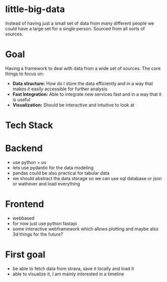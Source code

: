 # little-big-data
Instead of having just a small set of data from many different people we could have a large set for a single person. Sourced from all sorts of sources.
# Goal
Having a framework to deal with data from a wide set of sources. The core things to focus on:
- **Data structure:** How do I store the data efficiently and in a way that makes it easily accessible for further analysis
- **Fast Integration:** Able to integrate new services fast and in a way that it is useful
- **Visualization:** Should be interactive and intuitive to look at

# Tech Stack
# Backend
- use python + uv
- lets use pydantic for the data modeling
- pandas could be also practical for tabular data
- we should abstract the data storage so we can use sql database or json or wathever and load everything

# Frontend
- webbased
- for now just use python fastapi
- some interactive webframework which allows plotting and maybe also 3d things for the future?


# First goal
- be able to fetch data from strava, save it locally and load it
- able to visualize it, I am mainly interested in a timeline
